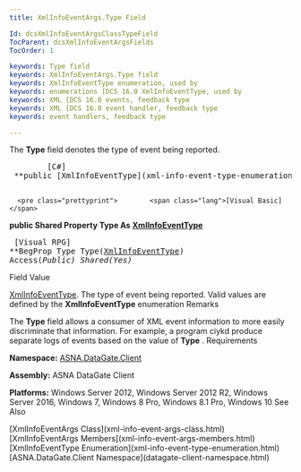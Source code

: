 ```yaml
---
title: XmlInfoEventArgs.Type Field

Id: dcsXmlInfoEventArgsClassTypeField
TocParent: dcsXmlInfoEventArgsFields
TocOrder: 1

keywords: Type field
keywords: XmlInfoEventArgs.Type field
keywords: XmlInfoEventType enumeration, used by
keywords: enumerations [DCS 16.0 XmlInfoEventType, used by
keywords: XML [DCS 16.0 events, feedback type
keywords: XML [DCS 16.0 event handler, feedback type
keywords: event handlers, feedback type

---
```


The **Type** field denotes the type of event being reported.
<pre class="prettyprint">        <span class="lang">[C#]</span>
 **public [XmlInfoEventType](xml-info-event-type-enumeration.html) Type** 
      </pre>
      <pre class="prettyprint">        <span class="lang">[Visual Basic] </span>
 **public Shared Property Type As [XmlInfoEventType](xml-info-event-type-enumeration.html)** 
      </pre>
      <pre class="prettyprint">        <span class="lang">[Visual RPG]</span>
 **BegProp Type Type([XmlInfoEventType](xml-info-event-type-enumeration.html)) Access(*Public) Shared(*Yes)** 
      </pre>

Field Value

[XmlInfoEventType](xml-info-event-type-enumeration.html). The type of event being reported. Valid values are defined by the **XmlInfoEventType** enumeration
Remarks

The **Type** field allows a consumer of XML event information to more easily discriminate that information. For example, a program ciykd produce separate logs of events based on the value of **Type** .
Requirements

**Namespace:** [ASNA.DataGate.Client](datagate-client-namespace.html) 

**Assembly:** ASNA DataGate Client

**Platforms:** Windows Server 2012, Windows Server 2012 R2, Windows Server 2016, Windows 7, Windows 8 Pro, Windows 8.1 Pro, Windows 10
See Also

<dl />
      [XmlInfoEventArgs Class](xml-info-event-args-class.html)
      <br />
      [XmlInfoEventArgs Members](xml-info-event-args-members.html)
      <br />
      [XmlInfoEventType Enumeration](xml-info-event-type-enumeration.html)
      <br />
      [ASNA.DataGate.Client Namespace](datagate-client-namespace.html)

